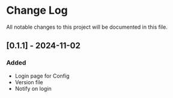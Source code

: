 
# Change Log
All notable changes to this project will be documented in this file.

## [0.1.1] - 2024-11-02
### Added
- Login page for Config
- Version file
- Notify on login